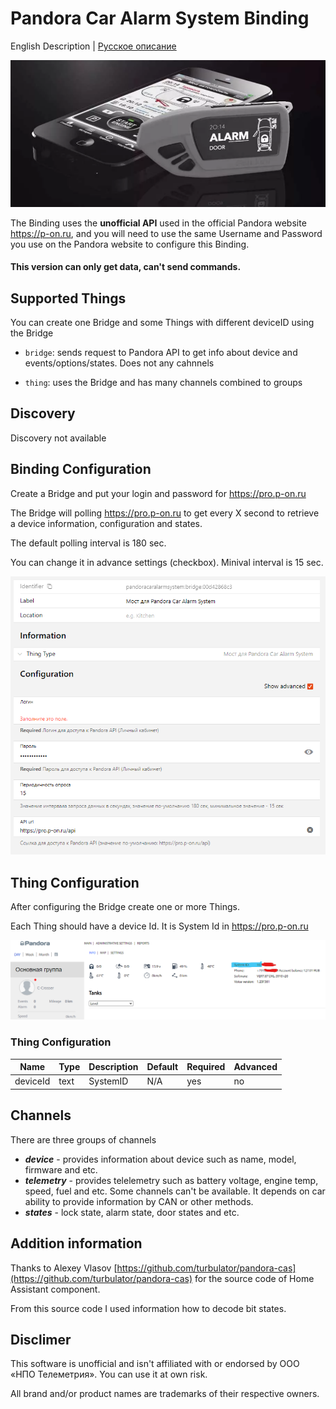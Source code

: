# Pandora Car Alarm System Binding

English Description | [Русское описание](README.md)

![](docs/pandora.png)

The Binding uses the **unofficial API** used in the official Pandora website https://p-on.ru, and you will need to use the same Username and Password you use on the Pandora website to configure this Binding.

#### **This version can only get data, can't send commands.**

## Supported Things

You can create one Bridge and some Things with different deviceID using the Bridge

- `bridge`: sends request to Pandora API to get info about device and events/options/states. Does not any cahnnels

- `thing`: uses the Bridge and has many channels combined to groups

## Discovery

Discovery not available

## Binding Configuration

Create a Bridge and put your login and password for https://pro.p-on.ru

The Bridge will polling https://pro.p-on.ru to get every X second to retrieve a device information, configuration and states.

The default polling interval is 180 sec. 

You can change it in advance settings (checkbox). Minival interval is 15 sec.

![](docs/bridge_config.png)

## Thing Configuration

After configuring the Bridge create one or more Things.

Each Thing should have a device Id. It is System Id in https://pro.p-on.ru

![](docs/profile_en.png)


### Thing Configuration

| Name            | Type    | Description                           | Default | Required | Advanced |
|-----------------|---------|---------------------------------------|---------|----------|----------|
| deviceId        | text    | SystemID                              | N/A     | yes      | no       |

## Channels

There are three groups of channels
- _**device**_ - provides information about device such as name, model, firmware and etc.
- _**telemetry**_ - provides telelemetry such as battery voltage, engine temp, speed, fuel and etc. Some channels can't be available. It depends on car ability to provide information by CAN or other methods.
- _**states**_ - lock state, alarm state, door states and etc.


## Addition information

Thanks to Alexey Vlasov [https://github.com/turbulator/pandora-cas](https://github.com/turbulator/pandora-cas) for the source code of Home Assistant component.

From this source code I used information how to decode bit states.

## Disclimer
This software is unofficial and isn't affiliated with or endorsed by ООО «НПО Телеметрия». You can use it at own risk.

All brand and/or product names are trademarks of their respective owners.

